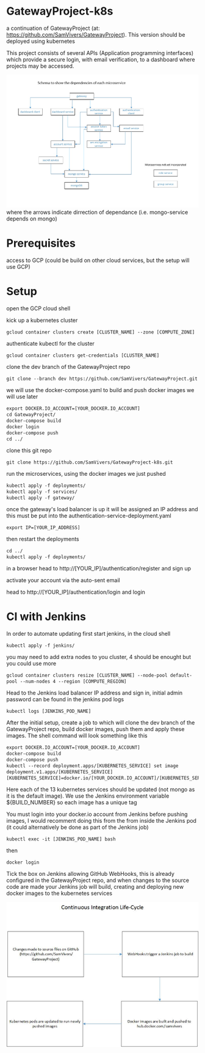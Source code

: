 # GatewayProject-k8s

a continuation of GatewayProject (at: https://github.com/SamVivers/GatewayProject). This version should be deployed using kubernetes

This project consists of several APIs (Application programming interfaces) which provide a secure login, with email verification, to a dashboard where projects may be accessed.

![alt text](https://raw.githubusercontent.com/SamVivers/images/master/MicroservicesSchema.jpg)
where the arrows indicate dirrection of dependance (i.e. mongo-service depends on mongo)

# Prerequisites

access to GCP (could be build on other cloud services, but the setup will use GCP) 

# Setup

open the GCP cloud shell

kick up a kubernetes cluster
``` 
gcloud container clusters create [CLUSTER_NAME] --zone [COMPUTE_ZONE]
```
authenticate kubectl for the cluster
```
gcloud container clusters get-credentials [CLUSTER_NAME]
```
clone the dev branch of the GatewayProject repo
```
git clone --branch dev https://github.com/SamVivers/GatewayProject.git
```
we will use the docker-compose.yaml to build and push docker images we will use later
```
export DOCKER.IO_ACCOUNT=[YOUR_DOCKER.IO_ACCOUNT]
cd GatewayProject/
docker-compose build
docker login
docker-compose push
cd ../
```
clone this git repo
```
git clone https://github.com/SamVivers/GatewayProject-k8s.git
```
run the microservices, using the docker images we just pushed
``` 
kubectl apply -f deployments/
kubectl apply -f services/
kubectl apply -f gateway/
```
once the gateway's load balancer is up it will be assigned an IP address and this must be put into the authentication-service-deployment.yaml
```
export IP=[YOUR_IP_ADDRESS]
```
then restart the deployments
```
cd ../
kubectl apply -f deployments/
```
in a browser head to http://[YOUR_IP]/authentication/register and sign up

activate your account via the auto-sent email

head to http://[YOUR_IP]/authentication/login and login

# CI with Jenkins

In order to automate updating first start jenkins, in the cloud shell
```
kubectl apply -f jenkins/
```
you may need to add extra nodes to you cluster, 4 should be enought but you could use more
```
gcloud container clusters resize [CLUSTER_NAME] --node-pool default-pool --num-nodes 4 --region [COMPUTE_REGION]
```
Head to the Jenkins load balancer IP address and sign in, initial admin password can be found in the jenkins pod logs
```
kubectl logs [JENKINS_POD_NAME]
```
After the initial setup, create a job to which will clone the dev branch of the GatewayProject repo, build docker images, push them and apply these images. The shell command will look something like this
```
export DOCKER.IO_ACCOUNT=[YOUR_DOCKER.IO_ACCOUNT]
docker-compose build
docker-compose push
kubectl --record deployment.apps/[KUBERNETES_SERVICE] set image deployment.v1.apps/[KUBERNETES_SERVICE] [KUBERNETES_SERVICE]=docker.io/[YOUR_DOCKER.IO_ACCOUNT]/[KUBERNETES_SERVICE]:v${BUILD_NUMBER}
```
Here each of the 13 kubernetes services should be updated (not mongo as it is the default image). We use the Jenkins environment variable ${BUILD_NUMBER} so each image has a unique tag

You must login into your docker.io account from Jenkins before pushing images, I would recomment doing this from the from inside the Jenkins pod (it could alternatively be done as part of the Jenkins job)
```
kubectl exec -it [JENKINS_POD_NAME] bash
```
then
```
docker login
```
Tick the box on Jenkins allowing GitHub WebHooks, this is already configured in the GatewayProject repo, and when changes to the source code are made your Jenkins job will build, creating and deploying new docker images to the kubernetes services

![alt text](https://raw.githubusercontent.com/SamVivers/images/master/CI-Lifecycle.jpg)
